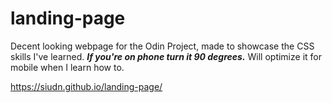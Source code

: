 # landing-page
Decent looking webpage for the Odin Project, made to showcase the CSS skills I've learned.
***If you're on phone turn it 90 degrees.*** Will optimize it for mobile when I learn how to.

https://siudn.github.io/landing-page/
